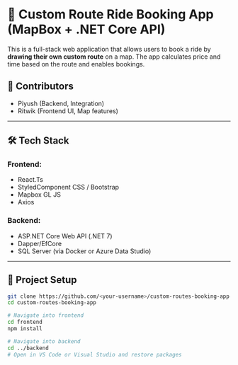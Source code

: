 # 🚕 Custom Route Ride Booking App (MapBox + .NET Core API)

This is a full-stack web application that allows users to book a ride by **drawing their own custom route** on a map. The app calculates price and time based on the route and enables bookings.

## 👥 Contributors

- Piyush (Backend, Integration)
- Ritwik (Frontend UI, Map features)

---

## 🛠️ Tech Stack

### Frontend:
- React.Ts
- StyledComponent CSS / Bootstrap
- Mapbox GL JS
- Axios

### Backend:
- ASP.NET Core Web API (.NET 7)
- Dapper/EfCore
- SQL Server (via Docker or Azure Data Studio)

---

## 🚧 Project Setup

```bash
git clone https://github.com/<your-username>/custom-routes-booking-app.git
cd custom-routes-booking-app

# Navigate into frontend
cd frontend
npm install

# Navigate into backend
cd ../backend
# Open in VS Code or Visual Studio and restore packages
